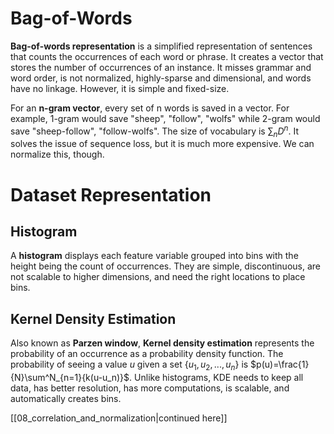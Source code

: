 # Bag-of-Words

**Bag-of-words representation** is a simplified representation of sentences that counts the occurrences of each word or phrase. It creates a vector that stores the number of occurrences of an instance. It misses grammar and word order, is not normalized, highly-sparse and dimensional, and words have no linkage. However, it is simple and fixed-size. 

For an **n-gram vector**, every set of n words is saved in a vector. For example, 1-gram would save "sheep", "follow", "wolfs" while 2-gram would save "sheep-follow", "follow-wolfs". The size of vocabulary is $\sum_n{D^n}$. It solves the issue of sequence loss, but it is much more expensive. We can normalize this, though. 

# Dataset Representation
## Histogram
A **histogram** displays each feature variable grouped into bins with the height being the count of occurrences. They are simple, discontinuous, are not scalable to higher dimensions, and need the right locations to place bins. 
## Kernel Density Estimation
Also known as **Parzen window**, **Kernel density estimation** represents the probability of an occurrence as a probability density function. The probability of seeing a value $u$ given a set $\{u_1,u_2,...,u_n\}$ is $p(u)=\frac{1}{N}\sum^N_{n=1}{k(u-u_n)}$. Unlike histograms, KDE needs to keep all data, has better resolution, has more computations, is scalable, and automatically creates bins. 

[[08_correlation_and_normalization|continued here]]
